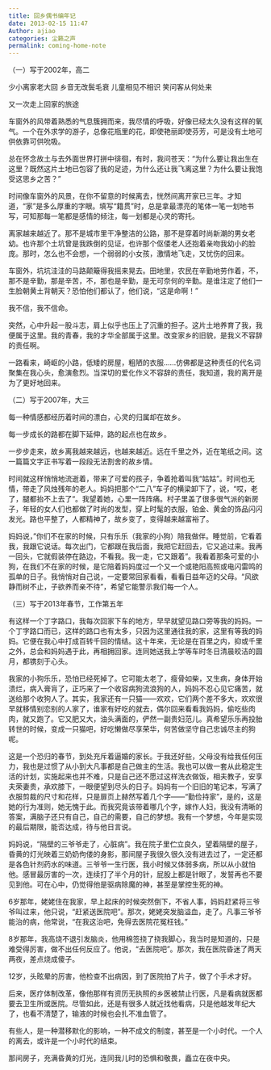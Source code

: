 ```yaml
---
title: 回乡偶书编年记
date: 2013-02-15 11:47
Author: ajiao
categories: 尘籁之声
permalink: coming-home-note
---
```


（一）写于2002年，高二

少小离家老大回 乡音无改鬓毛衰 儿童相见不相识 笑问客从何处来

又一次走上回家的旅途

车窗外的风带着熟悉的气息簇拥而来，我尽情的呼吸，好像已经太久没有这样的氧气。一个在外求学的游子，总像花瓶里的花，即使艳丽即使芬芳，可是没有土地可供依靠可供吮吸。

总在怀念故土与去外面世界打拼中徘徊，有时，我问苍天：“为什么要让我出生在这里？既然这片土地已包容了我的足迹，为什么还让我飞离这里？为什么要让我饱受这思乡之苦？”

时间像车窗外的风景，在你不留意的时候离去，恍然间离开家已三年。才知道，“家”是多么厚重的字眼。填写“籍贯”时，总是拿最漂亮的笔体一笔一划地书写，可知那每一笔都是感情的倾注，每一划都是心灵的寄托。

离家越来越近了。那不是城市里干净整洁的公路，那不是穿着时尚新潮的男女老幼。也许那个土坑曾是我跌倒的见证，也许那个伛偻老人还抱着亲吻我幼小的脸庞。那时，怎么也不会想，一个弱弱的小女孩，激情地飞走，又忧伤的回来。

车窗外，坑坑洼洼的马路颠簸得我摇来晃去。田地里，农民在辛勤地劳作着，不，那不是辛勤，那是辛苦，不，那也是辛勤，是无可奈何的辛勤。是谁注定了他们一生脸朝黄土背朝天？恐怕他们都认了，他们说，“这是命啊！”

我不信，我不信命。

突然，心中升起一股斗志，肩上似乎也压上了沉重的担子。这片土地养育了我，我便属于这里。我的青春，我的才华全部属于这里。改变家乡的旧貌，是我义不容辞的责任啊。

一路看来，崎岖的小路，低矮的房屋，粗陋的衣服......仿佛都是这种责任的代名词聚集在我心头，愈演愈烈。当深切的爱化作义不容辞的责任，我知道，我的离开是为了更好地回来。

（二）写于2007年，大三

每一种情感都经历着时间的漂白，心灵的归属却在故乡。

每一步成长的路都在脚下延伸，路的起点也在故乡。

一步步走来，故乡离我越来越远，也越来越近。远在千里之外，近在笔纸之间。这一篇篇文字正书写着一段段无法割舍的故乡情。

时间就这样悄悄地流逝着，带来了可爱的孩子，争着抢着叫我“姑姑”。时间也无情，带走了风烛残年的老人。妈妈把那个“二八”车子的横梁卸下了，说，“哎，老了，腿都抬不上去了“。我望着她，心里一阵阵痛。村子里盖了很多很气派的新房子，年轻的女人们也都做了时尚的发型，穿上时髦的衣服，铂金、黄金的饰品闪闪发光。路也平整了，人都精神了，故乡变了，变得越来越富裕了。

妈妈说，”你们不在家的时候，只有乐乐（我家的小狗）陪我做伴。睡觉前，它看着我，我跟它说话。每次出门，它都跟在我后面，我把它赶回去，它又追过来。我再一回头，它就假装停在路边，不看我。我一走，它又跟着”。我看着那条可爱的小狗，在我们不在家的时候，是它陪着妈妈度过一个又一个或艳阳高照或电闪雷鸣的孤单的日子。我悄悄对自己说，一定要常回家看看，看看日益年迈的父母。“风欲静而树不止，子欲养而亲不待”，希望它能警示我们每一个人。

（三）写于2013年春节，工作第五年

有这样一个丁字路口，我每次回家下车的地方，早早就望见路口旁等我的妈妈。一个丁字路口而已，这样的路口也有太多，只因为这里通往我的家，这里有等我的妈妈。它便在我心中打成百转千回的情结。这十年来，无论是在百里之内，抑或千里之外，总会和妈妈遇于此，再相拥回家。连同她送我上学等车时冬日清晨皎洁的圆月，都镌刻于心头。

我家的小狗乐乐，恐怕已经死掉了。它可能太老了，瘦骨如柴，又生病，身体开始溃烂，病入膏肓了，正巧来了一个收容病狗流浪狗的人，妈妈不忍心见它痛苦，就送给那个收狗人了。其实，我家还有一只猫——欢欢，它们两个差不多大，欢欢很早就移情别恋别的人家了，谁家有好吃的就去，偶尔回来看看我妈妈，偷吃些肉肉，就又跑了。它又肥又大，油头满面的，俨然一副贵妇范儿。真希望乐乐再投胎转世的时候，变成一只猫吧，好吃懒做尽享荣华，何苦做坚守自己忠诚尽主的狗呢。

这是一个恐归的春节，到处充斥着逼婚的家长。于我还好些，父母没有给我任何压力，我也是过惯了从小到大凡事都是自己做主的生活。我也可以做一套从此稳定生活的计划，实施起来也并不难，只是自己还不愿过这样洗衣做饭，相夫教子，安享夫荣妻贵，承欢膝下，一眼便望到尽头的日子。妈妈有一个旧旧的笔记本，写满了衣服剪裁的尺寸和花样，只是扉页上赫然写着几个字——“勤俭持家”，是的，这是她的行为准则，她无愧于此。而我究竟该带着哪几个字，嫁作人妇，我没有清晰的答案，满脑子还只有自己，自己的需要，自己的梦想。我有一个梦想，今年是实现的最后期限，能否达成，待与他日言说。

妈妈说，“隔壁的三爷爷走了，心脏病”。我在院子里伫立良久，望着隔壁的屋子，昏黄的灯光映着三奶奶佝偻的身影，那间屋子我很久很久没有进去过了，一定还都是各色针剂药水的味道。三爷爷一生行医，我小时候又体弱多病，所以从小就怕他。感冒最厉害的一次，连续打了半个月的针，屁股上都是针眼了，发誓再也不要见到他。可在心中，仍觉得他是驱病除魔的神，甚至是掌控生死的神。

6岁那年，姥姥住在我家，早上起床的时候突然倒下，不省人事，妈妈赶紧将三爷爷叫过来，他只说，“赶紧送医院吧”。那次，姥姥突发脑溢血，走了。凡事三爷爷能治的病，他常说，“在我这治吧，免得去医院花冤枉钱。”

8岁那年，我高烧不退引发脑炎，他用棉签挠了挠我脚心，我当时是知道的，只是难受得厉害，做不出任何反应了。他说，“去医院吧”。那次，我在医院昏迷了两天两夜，差点烧成傻子。

12岁，头眩晕的厉害，他检查不出病因，到了医院拍了片子，做了个手术才好。

后来，医疗体制改革，像他那样有资历无执照的乡医被禁止行医，凡是看病就医都要去卫生所或医院。尽管如此，还是有很多人就近找他看病，只是他越发年纪大了，也看不清楚了，输液的时候也会扎不准血管了。

有些人，是一种潜移默化的影响，一种不成文的制度，甚至是一个小时代。一个人的离去，或许是一个小时代的结束。

那间房子，充满昏黄的灯光，连同我儿时的恐惧和敬畏，矗立在夜中央。

